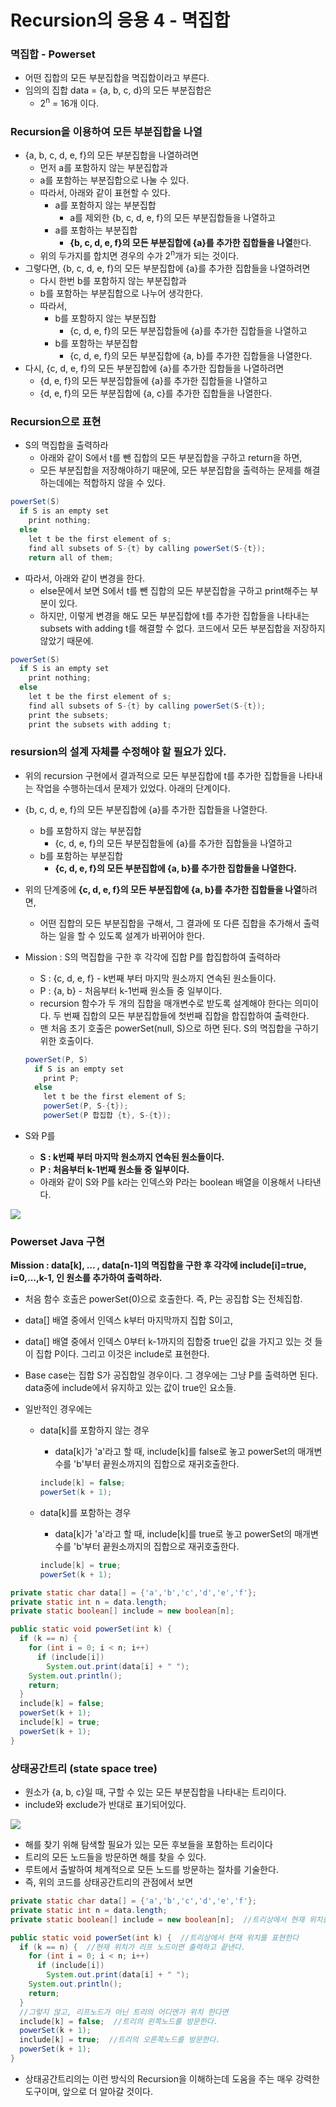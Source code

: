 # Recursion의 응용 4 - 멱집합

### 멱집합 - Powerset

* 어떤 집합의 모든 부분집합을 멱집합이라고 부른다.
* 임의의 집합 data = {a, b, c, d}의 모든 부분집합은
  * 2<sup>n</sup> = 16개 이다. 

### Recursion을 이용하여 모든 부분집합을 나열

* {a, b, c, d, e, f}의 모든 부분집합을 나열하려면
  * 먼저 a를 포함하지 않는 부분집합과
  * a를 포함하는 부분집합으로 나눌 수 있다.
  * 따라서, 아래와 같이 표현할 수 있다.
    * a를 포함하지 않는 부분집합
      * a를 제외한 {b, c, d, e, f}의 모든 부분집합들을 나열하고
    * a를 포함하는 부분집합
      * **{b, c, d, e, f}의 모든 부분집합에 {a}를 추가한 집합들을 나열**한다.
  * 위의 두가지를 합치면 경우의 수가 2<sup>n</sup>개가 되는 것이다.
* 그렇다면, {b, c, d, e, f}의 모든 부분집합에 {a}를 추가한 집합들을 나열하려면
  * 다시 한번 b를 포함하지 않는 부분집합과
  * b를 포함하는 부분집합으로 나누어 생각한다.
  * 따라서,
    * b를 포함하지 않는 부분집합
      * {c, d, e, f}의 모든 부분집합들에 {a}를 추가한 집합들을 나열하고 
    * b를 포함하는 부분집합
      * {c, d, e, f}의 모든 부분집합에 {a, b}를 추가한 집합들을 나열한다.
* 다시, {c, d, e, f}의 모든 부분집합에 {a}를 추가한 집합들을 나열하려면
  * {d, e, f}의 모든 부분집합들에 {a}를 추가한 집합들을 나열하고
  * {d, e, f}의 모든 부분집합에 {a, c}를 추가한 집합들을 나열한다.

### Recursion으로 표현

* S의 멱집합을 출력하라
  * 아래와 같이 S에서 t를 뺀 집합의 모든 부분집합을 구하고 return을 하면,
  * 모든 부분집합을 저장해야하기 때문에, 모든 부분집합을 출력하는 문제를 해결하는데에는 적합하지 않을 수 있다.

```java
powerSet(S)
  if S is an empty set
    print nothing;
  else
    let t be the first element of s;
    find all subsets of S-{t} by calling powerSet(S-{t});
    return all of them;
```

* 따라서, 아래와 같이 변경을 한다.
  * else문에서 보면 S에서 t를 뺀 집합의 모든 부분집합을 구하고 print해주는 부분이 있다.
  * 하지만, 이렇게 변경을 해도 모든 부분집합에 t를 추가한 집합들을 나타내는 subsets with adding t를 해결할 수 없다. 코드에서 모든 부분집합을 저장하지 않았기 때문에.

```java
powerSet(S)
  if S is an empty set
    print nothing;
  else
    let t be the first element of s;
    find all subsets of S-{t} by calling powerSet(S-{t});
    print the subsets;
    print the subsets with adding t;
```

### resursion의 설계 자체를 수정해야 할 필요가 있다.

* 위의 recursion 구현에서 결과적으로 모든 부분집합에 t를 추가한 집합들을 나타내는 작업을 수행하는데서 문제가 있었다. 아래의 단계이다.

* {b, c, d, e, f}의 모든 부분집합에 {a}를 추가한 집합들을 나열한다.

  * b를 포함하지 않는 부분집합
    - {c, d, e, f}의 모든 부분집합들에 {a}를 추가한 집합들을 나열하고 
  * b를 포함하는 부분집합
    - **{c, d, e, f}의 모든 부분집합에 {a, b}를 추가한 집합들을 나열한다.**

* 위의 단계중에 **{c, d, e, f}의 모든 부분집합에 {a, b}를 추가한 집합들을 나열**하려면,

  * 어떤 집합의 모든 부분집합을 구해서, 그 결과에 또 다른 집합을 추가해서 출력하는 일을 할 수 있도록 설계가 바뀌어야 한다.

* Mission : S의 멱집합을 구한 후 각각에 집합 P를 합집합하여 출력하라

  * S : {c, d, e, f} - k번째 부터 마지막 원소까지 연속된 원소들이다.
  * P : {a, b} - 처음부터 k-1번째 원소들 중 일부이다. 
  * recursion 함수가 두 개의 집합을 매개변수로 받도록 설계해야 한다는 의미이다. 두 번째 집합의 모든 부분집합들에 첫번째 집합을 합집합하여 출력한다.
  * 맨 처음 초기 호출은 powerSet(null, S)으로 하면 된다. S의 멱집합을 구하기 위한 호출이다.

  ```java
  powerSet(P, S)
    if S is an empty set
      print P;
    else
      let t be the first element of S;
      powerSet(P, S-{t});
      powerSet(P 합집합 {t}, S-{t});
  ```

* S와 P를 

  * **S : k번째 부터 마지막 원소까지 연속된 원소들이다.**
  * **P : 처음부터 k-1번째 원소들 중 일부이다.** 
  * 아래와 같이 S와 P를 k라는 인덱스와 P라는 boolean 배열을 이용해서 나타낸다.

![](https://github.com/namjunemy/TIL/blob/master/Algorithm/img/powerset_01.png?raw=true)

### Powerset Java 구현

**Mission : data[k], … , data[n-1]의 멱집합을 구한 후 각각에 include[i]=true, i=0,…,k-1, 인 원소를 추가하여 출력하라.**

* 처음 함수 호출은 powerSet(0)으로 호출한다. 즉, P는 공집합 S는 전체집합.


* data[] 배열 중에서 인덱스 k부터 마지막까지 집합 S이고,

* data[] 배열 중에서 인덱스 0부터 k-1까지의 집합중 true인 값을 가지고 있는 것 들이 집합 P이다. 그리고 이것은 include로 표현한다.

* Base case는 집합 S가 공집합일 경우이다. 그 경우에는 그냥 P를 출력하면 된다. data중에 include에서 유지하고 있는 값이 true인 요소들.

* 일반적인 경우에는

  * data[k]를 포함하지 않는 경우

    * data[k]가 'a'라고 할 때, include[k]를 false로 놓고 powerSet의 매개변수를 'b'부터 끝원소까지의 집합으로 재귀호출한다.

    ```java
    include[k] = false;
    powerSet(k + 1);
    ```

  * data[k]를 포함하는 경우

    * data[k]가 'a'라고 할 때, include[k]를 true로 놓고 powerSet의 매개변수를 'b'부터 끝원소까지의 집합으로 재귀호출한다.

    ```java
    include[k] = true;
    powerSet(k + 1);
    ```

```java
private static char data[] = {'a','b','c','d','e','f'};
private static int n = data.length;
private static boolean[] include = new boolean[n];

public static void powerSet(int k) {
  if (k == n) {
    for (int i = 0; i < n; i++)
      if (include[i])
        System.out.print(data[i] + " ");
    System.out.println();
    return;
  }
  include[k] = false;
  powerSet(k + 1);
  include[k] = true;
  powerSet(k + 1);
}
```

### 상태공간트리 (state space tree)

* 원소가 {a, b, c}일 때, 구할 수 있는 모든 부분집합을 나타내는 트리이다.
* include와 exclude가 반대로 표기되어있다.

![](https://github.com/namjunemy/TIL/blob/master/Algorithm/img/powerset_02.png?raw=true)

* 해를 찾기 위해 탐색할 필요가 있는 모든 후보들을 포함하는 트리이다
* 트리의 모든 노드들을 방문하면 해를 찾을 수 있다.
* 루트에서 출발하여 체계적으로 모든 노드를 방문하는 절차를 기술한다.
* 즉, 위의 코드를 상태공간트리의 관점에서 보면

```java
private static char data[] = {'a','b','c','d','e','f'};
private static int n = data.length;
private static boolean[] include = new boolean[n];  //트리상에서 현재 위치를 표현한다

public static void powerSet(int k) {  //트리상에서 현재 위치를 표현한다
  if (k == n) {  //현재 위치가 리프 노드이면 출력하고 끝낸다.
    for (int i = 0; i < n; i++)
      if (include[i])
        System.out.print(data[i] + " ");
    System.out.println();
    return;
  }
  //그렇지 않고, 리프노드가 아닌 트리의 어디엔가 위치 한다면
  include[k] = false;  //트리의 왼쪽노드를 방문한다.
  powerSet(k + 1);
  include[k] = true;  //트리의 오른쪽노드를 방문한다.
  powerSet(k + 1);
}
```

* 상태공간트리의는 이런 방식의 Recursion을 이해하는데 도움을 주는 매우 강력한 도구이며, 앞으로 더 알아갈 것이다.